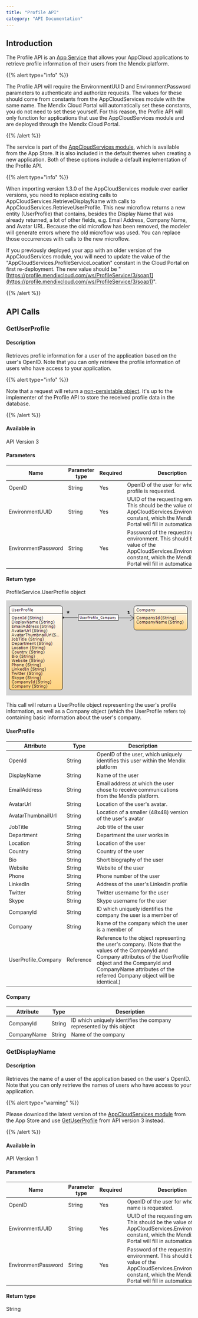 ```yaml
---
title: "Profile API"
category: "API Documentation"
---
```



## Introduction

The Profile API is an [App Service](/refguide6/consumed-app-services) that allows your AppCloud applications to retrieve profile information of their users from the Mendix platform.

{{% alert type="info" %}}

The Profile API will require the EnvironmentUUID and EnvironmentPassword parameters to authenticate and authorize requests. The values for these should come from constants from the AppCloudServices module with the same name. The Mendix Cloud Portal will automatically set these constants, you do not need to set these yourself. For this reason, the Profile API will only function for applications that use the AppCloudServices module and are deployed through the Mendix Cloud Portal.

{{% /alert %}}

The service is part of the [AppCloudServices module](https://appstore.home.mendix.com/link/app/934/Mendix/AppCloudServices), which is available from the App Store. It is also included in the default themes when creating a new application. Both of these options include a default implementation of the Profile API.

{{% alert type="info" %}}

When importing version 1.3.0 of the AppCloudServices module over earlier versions, you need to replace existing calls to AppCloudServices.RetrieveDisplayName with calls to AppCloudServices.RetrieveUserProfile. This new microflow returns a new entity (UserProfile) that contains, besides the Display Name that was already returned, a lot of other fields, e.g. Email Address, Company Name, and Avatar URL. Because the old microflow has been removed, the modeler will generate errors where the old microflow was used. You can replace those occurrences with calls to the new microflow.

If you previously deployed your app with an older version of the AppCloudServices module, you will need to update the value of the "AppCloudServices.ProfileServiceLocation" constant in the Cloud Portal on first re-deployment. The new value should be "[https://profile.mendixcloud.com/ws/ProfileService/3/soap1](https://profile.mendixcloud.com/ws/ProfileService/3/soap1)".

{{% /alert %}}

## API Calls

### GetUserProfile

#### Description

Retrieves profile information for a user of the application based on the user's OpenID. Note that you can only retrieve the profile information of users who have access to your application.

{{% alert type="info" %}}

Note that a request will return a [non-persistable object](/refguide6/persistability). It's up to the implementer of the Profile API to store the received profile data in the database.

{{% /alert %}}

#### Available in

API Version 3

#### Parameters

| Name | Parameter type | Required | Description |
| --- | --- | --- | --- |
| OpenID | String | Yes | OpenID of the user for whom the profile is requested. |
| EnvironmentUUID | String | Yes | UUID of the requesting environment. This should be the value of the AppCloudServices.EnvironmentUUID constant, which the Mendix Cloud Portal will fill in automatically. |
| EnvironmentPassword | String | Yes | Password of the requesting environment. This should be the value of the AppCloudServices.EnvironmentUUID constant, which the Mendix Cloud Portal will fill in automatically. |

#### Return type

ProfileService.UserProfile object

![](attachments/18449455/18582264.png)

This call will return a UserProfile object representing the user's profile information, as well as a Company object (which the UserProfile refers to) containing basic information about the user's company.

#### UserProfile

| Attribute | Type | Description |
| --- | --- | --- |
| OpenId | String | OpenID of the user, which uniquely identifies this user within the Mendix platform |
| DisplayName | String | Name of the user |
| EmailAddress | String | Email address at which the user chose to receive communications from the Mendix platform. |
| AvatarUrl | String | Location of the user's avatar. |
| AvatarThumbnailUrl | String | Location of a smaller (48x48) version of the user's avatar |
| JobTitle | String | Job title of the user |
| Department | String | Department the user works in |
| Location | String | Location of the user |
| Country | String | Country of the user |
| Bio | String | Short biography of the user |
| Website | String | Website of the user |
| Phone | String | Phone number of the user |
| LinkedIn | String | Address of the user's LinkedIn profile |
| Twitter | String | Twitter username for the user |
| Skype | String | Skype username for the user |
| CompanyId | String | ID which uniquely identifies the company the user is a member of |
| Company | String | Name of the company which the user is a member of |
| UserProfile_Company | Reference | Reference to the object representing the user's company. (Note that the values of the CompanyId and Company attributes of the UserProfile object and the CompanyId and CompanyName attributes of the referred Company object will be identical.) |

#### Company

| Attribute | Type | Description |
| --- | --- | --- |
| CompanyId | String | ID which uniquely identifies the company represented by this object |
| CompanyName | String | Name of the company |

### GetDisplayName

#### Description

Retrieves the name of a user of the application based on the user's OpenID. Note that you can only retrieve the names of users who have access to your application.

{{% alert type="warning" %}}

Please download the latest version of the [AppCloudServices module](https://appstore.home.mendix.com/link/app/934/Mendix/AppCloudServices) from the App Store and use [GetUserProfile](profile-api) from API version 3 instead.

{{% /alert %}}

#### Available in

API Version 1

#### Parameters

| Name | Parameter type | Required | Description |
| --- | --- | --- | --- |
| OpenID | String | Yes | OpenID of the user for whom the name is requested. |
| EnvironmentUUID | String | Yes | UUID of the requesting environment. This should be the value of the AppCloudServices.EnvironmentUUID constant, which the Mendix Cloud Portal will fill in automatically. |
| EnvironmentPassword | String | Yes | Password of the requesting environment. This should be the value of the AppCloudServices.EnvironmentUUID constant, which the Mendix Cloud Portal will fill in automatically. |

#### Return type

String
